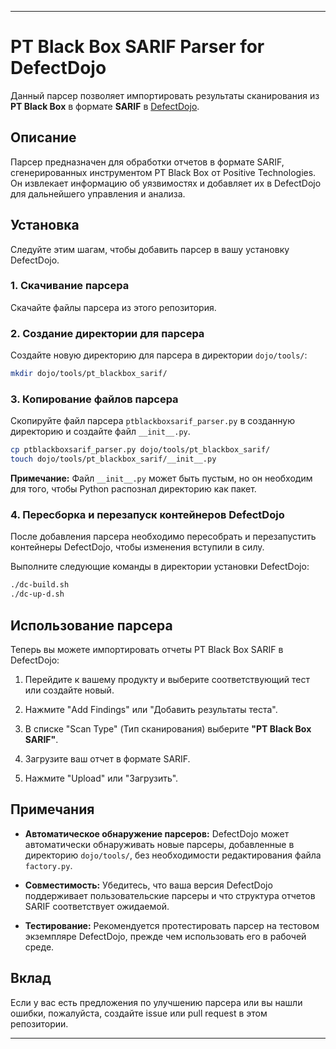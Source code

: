 

---

# PT Black Box SARIF Parser for DefectDojo

Данный парсер позволяет импортировать результаты сканирования из **PT Black Box** в формате **SARIF** в [DefectDojo](https://github.com/DefectDojo/django-DefectDojo).

## Описание

Парсер предназначен для обработки отчетов в формате SARIF, сгенерированных инструментом PT Black Box от Positive Technologies. Он извлекает информацию об уязвимостях и добавляет их в DefectDojo для дальнейшего управления и анализа.

## Установка

Следуйте этим шагам, чтобы добавить парсер в вашу установку DefectDojo.

### 1. Скачивание парсера

Скачайте файлы парсера из этого репозитория.

### 2. Создание директории для парсера

Создайте новую директорию для парсера в директории `dojo/tools/`:

```bash
mkdir dojo/tools/pt_blackbox_sarif/
```

### 3. Копирование файлов парсера

Скопируйте файл парсера `ptblackboxsarif_parser.py` в созданную директорию и создайте файл `__init__.py`.

```bash
cp ptblackboxsarif_parser.py dojo/tools/pt_blackbox_sarif/
touch dojo/tools/pt_blackbox_sarif/__init__.py
```

**Примечание:** Файл `__init__.py` может быть пустым, но он необходим для того, чтобы Python распознал директорию как пакет.

### 4. Пересборка и перезапуск контейнеров DefectDojo

После добавления парсера необходимо пересобрать и перезапустить контейнеры DefectDojo, чтобы изменения вступили в силу.

Выполните следующие команды в директории установки DefectDojo:

```bash
./dc-build.sh
./dc-up-d.sh
```

## Использование парсера

Теперь вы можете импортировать отчеты PT Black Box SARIF в DefectDojo:

1. Перейдите к вашему продукту и выберите соответствующий тест или создайте новый.

2. Нажмите "Add Findings" или "Добавить результаты теста".

3. В списке "Scan Type" (Тип сканирования) выберите **"PT Black Box SARIF"**.

4. Загрузите ваш отчет в формате SARIF.

5. Нажмите "Upload" или "Загрузить".

## Примечания

- **Автоматическое обнаружение парсеров:** DefectDojo может автоматически обнаруживать новые парсеры, добавленные в директорию `dojo/tools/`, без необходимости редактирования файла `factory.py`.

- **Совместимость:** Убедитесь, что ваша версия DefectDojo поддерживает пользовательские парсеры и что структура отчетов SARIF соответствует ожидаемой.

- **Тестирование:** Рекомендуется протестировать парсер на тестовом экземпляре DefectDojo, прежде чем использовать его в рабочей среде.

## Вклад

Если у вас есть предложения по улучшению парсера или вы нашли ошибки, пожалуйста, создайте issue или pull request в этом репозитории.


---


